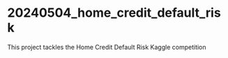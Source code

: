 # 20240504_home_credit_default_risk

This project tackles the Home Credit Default Risk Kaggle competition
